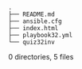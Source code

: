```
.
├── README.md
├── ansible.cfg
├── index.html
├── playbook32.yml
└── quiz32inv
```
0 directories, 5 files
